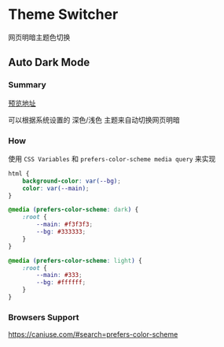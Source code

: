 # Theme Switcher
网页明暗主题色切换

## Auto Dark Mode

### Summary

[预览地址](https://yangqyangq.github.io/theme-switcher/auto-dark-mode/)

可以根据系统设置的 深色/浅色 主题来自动切换网页明暗

### How 
使用 `CSS Variables` 和 `prefers-color-scheme media query` 来实现

```css
html {
    background-color: var(--bg);
    color: var(--main);
}

@media (prefers-color-scheme: dark) {
    :root {
        --main: #f3f3f3;
        --bg: #333333;
    }
}

@media (prefers-color-scheme: light) {
    :root {
        --main: #333;
        --bg: #ffffff;
    }
}
```

### Browsers Support
https://caniuse.com/#search=prefers-color-scheme
